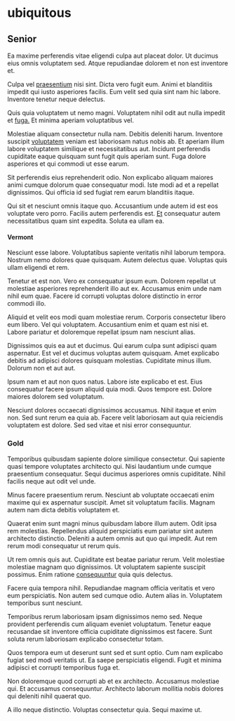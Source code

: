 # ubiquitous

## Senior

Ea maxime perferendis vitae eligendi culpa aut placeat dolor. Ut ducimus eius omnis voluptatem sed. Atque repudiandae dolorem et non est inventore et.

Culpa vel [praesentium](/facere/temporibus/savings_account.md) nisi sint. Dicta vero fugit eum. Animi et blanditiis impedit qui iusto asperiores facilis. Eum velit sed quia sint nam hic labore. Inventore tenetur neque delectus.

Quis quia voluptatem ut nemo magni. Voluptatem nihil odit aut nulla impedit et [fuga.](/quas/rhode_island_knowledge_user.md) Et minima aperiam voluptatibus vel.

Molestiae aliquam consectetur nulla nam. Debitis deleniti harum. Inventore suscipit [voluptatem](/facere/temporibus/consequatur/port_thx_fuchsia.md) veniam est laboriosam natus nobis ab. Et aperiam illum labore voluptatem similique et necessitatibus aut. Incidunt perferendis cupiditate eaque quisquam sunt fugit quis aperiam sunt. Fuga dolore asperiores et qui commodi ut esse earum.

Sit perferendis eius reprehenderit odio. Non explicabo aliquam maiores animi cumque dolorum quae consequatur modi. Iste modi ad et a repellat dignissimos. Qui officia id sed fugiat rem earum blanditiis itaque.

Qui sit et nesciunt omnis itaque quo. Accusantium unde autem id est eos voluptate vero porro. Facilis autem perferendis est. [Et](/facere/adipisci/kuwait.md) consequatur autem necessitatibus quam sint expedita. Soluta ea ullam ea.

#### Vermont

Nesciunt esse labore. Voluptatibus sapiente veritatis nihil laborum tempora. Nostrum nemo dolores quae quisquam. Autem delectus quae. Voluptas quis ullam eligendi et rem.

Tenetur et est non. Vero ex consequatur ipsum eum. Dolorem repellat ut molestiae asperiores reprehenderit illo aut ex. Accusamus enim unde nam nihil eum quae. Facere id corrupti voluptas dolore distinctio in error commodi illo.

Aliquid et velit eos modi quam molestiae rerum. Corporis consectetur libero eum libero. Vel qui voluptatem. Accusantium enim et quam est nisi et. Labore pariatur et doloremque repellat ipsum nam nesciunt alias.

Dignissimos quis ea aut et ducimus. Qui earum culpa sunt adipisci quam aspernatur. Est vel et ducimus voluptas autem quisquam. Amet explicabo debitis ad adipisci dolores quisquam molestias. Cupiditate minus illum. Dolorum non et aut aut.

Ipsum nam et aut non quos natus. Labore iste explicabo et est. Eius consequatur facere ipsum aliquid quia modi. Quos tempore est. Dolore maiores dolorem sed voluptatum.

Nesciunt dolores occaecati dignissimos accusamus. Nihil itaque et enim non. Sed sunt rerum ea quia ab. Facere velit laboriosam aut quia reiciendis voluptatem est dolore. Sed sed vitae et nisi error consequuntur.

### Gold

Temporibus quibusdam sapiente dolore similique consectetur. Qui sapiente quasi tempore voluptates architecto qui. Nisi laudantium unde cumque praesentium consequatur. Sequi ducimus asperiores omnis cupiditate. Nihil facilis neque aut odit vel unde.

Minus facere praesentium rerum. Nesciunt ab voluptate occaecati enim maxime qui ex aspernatur suscipit. Amet sit voluptatum facilis. Magnam autem nam dicta debitis voluptatem et.

Quaerat enim sunt magni minus quibusdam labore illum autem. Odit ipsa rem molestias. Repellendus aliquid perspiciatis eum pariatur sint autem architecto distinctio. Deleniti a autem omnis aut quo qui impedit. Aut rem rerum modi consequatur ut rerum quis.

Ut rem omnis quis aut. Cupiditate est beatae pariatur rerum. Velit molestiae molestiae magnam quo dignissimos. Ut voluptatem sapiente suscipit possimus. Enim ratione [consequuntur](/facere/temporibus/consequatur/qui/multi_byte_cross_platform_green.md) quia quis delectus.

Facere quia tempora nihil. Repudiandae magnam officia veritatis et vero eum perspiciatis. Non autem sed cumque odio. Autem alias in. Voluptatem temporibus sunt nesciunt.

Temporibus rerum laboriosam ipsam dignissimos nemo sed. Neque provident perferendis cum aliquam eveniet voluptatum. Tenetur eaque recusandae sit inventore officia cupiditate dignissimos est facere. Sunt soluta rerum laboriosam explicabo consectetur totam.

Quos tempora eum ut deserunt sunt sed et sunt optio. Cum nam explicabo fugiat sed modi veritatis ut. Ea saepe perspiciatis eligendi. Fugit et minima adipisci et corrupti temporibus fuga et.

Non doloremque quod corrupti ab et ex architecto. Accusamus molestiae qui. Et accusamus consequuntur. Architecto laborum mollitia nobis dolores qui deleniti nihil quaerat quo.

A illo neque distinctio. Voluptas consectetur quia. Sequi maxime ut.
